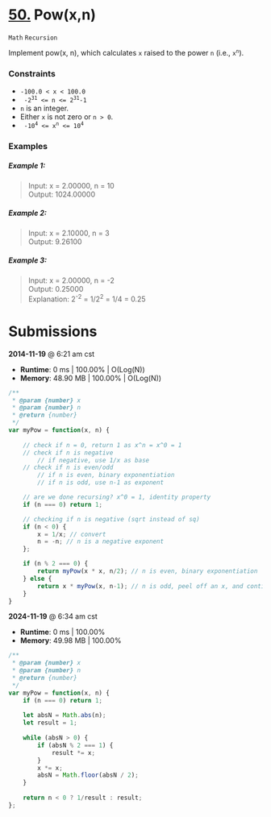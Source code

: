 # [50.](https://leetcode.com/problems/powx-n/) Pow(x,n)
`Math` `Recursion`

Implement pow(x, n), which calculates `x` raised to the power `n` (i.e., <code>x<sup>n</sup></code>).

### Constraints
- `-100.0 < x < 100.0`
- <code> -2<sup>31</sup> <= n <= 2<sup>31</sup>-1 </code>
- `n` is an integer.
- Either `x` is not zero or `n > 0`.
- <code> -10<sup>4</sup> <= x<sup>n</sup> <= 10<sup>4</sup> </code>

### Examples

##### Example 1:
> Input: x = 2.00000, n = 10  
> Output: 1024.00000  

##### Example 2:
> Input: x = 2.10000, n = 3  
> Output: 9.26100  

##### Example 3:
> Input: x = 2.00000, n = -2  
> Output: 0.25000  
> Explanation: 2<sup>-2</sup> = 1/2<sup>2</sup> = 1/4 = 0.25

# Submissions

**2014-11-19** @ 6:21 am cst  
- **Runtime**: 0 ms | 100.00% | O(Log(N))  
- **Memory**: 48.90 MB | 100.00% | O(Log(N))  

```javascript
/**
 * @param {number} x
 * @param {number} n
 * @return {number}
 */
var myPow = function(x, n) {
    
    // check if n = 0, return 1 as x^n = x^0 = 1
    // check if n is negative
        // if negative, use 1/x as base
    // check if n is even/odd
        // if n is even, binary exponentiation
        // if n is odd, use n-1 as exponent

    // are we done recursing? x^0 = 1, identity property
    if (n === 0) return 1;

    // checking if n is negative (sqrt instead of sq)
    if (n < 0) {
        x = 1/x; // convert 
        n = -n; // n is a negative exponent
    };

    if (n % 2 === 0) {
        return myPow(x * x, n/2); // n is even, binary exponentiation 
    } else {
        return x * myPow(x, n-1); // n is odd, peel off an x, and continue as usual
    }
}
```
**2024-11-19** @ 6:34 am cst
- **Runtime**: 0 ms | 100.00%
- **Memory**: 49.98 MB | 100.00%

```javascript
/**
 * @param {number} x
 * @param {number} n
 * @return {number}
 */
var myPow = function(x, n) {
    if (n === 0) return 1;
    
    let absN = Math.abs(n);
    let result = 1;
    
    while (absN > 0) {
        if (absN % 2 === 1) {
            result *= x;
        }
        x *= x;
        absN = Math.floor(absN / 2);
    }
    
    return n < 0 ? 1/result : result;
};
```



